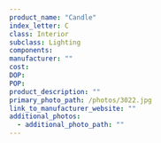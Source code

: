 ```yaml
---
product_name: "Candle"
index_letter: C
class: Interior
subclass: Lighting
components:
manufacturer: ""
cost: 
DOP: 
POP: 
product_description: ""
primary_photo_path: /photos/3022.jpg
link_to_manufacturer_website: ""
additional_photos:
  - additional_photo_path: ""
---
```

